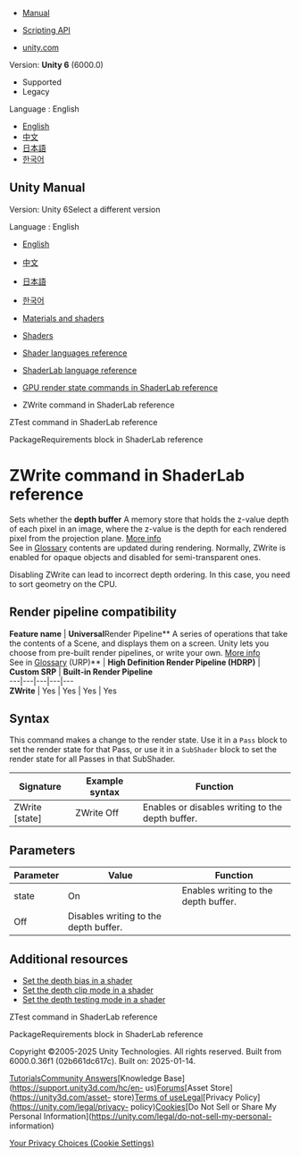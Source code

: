 [](https://docs.unity3d.com)

  * [Manual](../Manual/index.html)
  * [Scripting API](../ScriptReference/index.html)

  * [unity.com](https://unity.com/)

Version: **Unity 6** (6000.0)

  * Supported
  * Legacy

Language : English

  * [English](/Manual/SL-ZWrite.html)
  * [中文](/cn/current/Manual/SL-ZWrite.html)
  * [日本語](/ja/current/Manual/SL-ZWrite.html)
  * [한국어](/kr/current/Manual/SL-ZWrite.html)

[](https://docs.unity3d.com)

## Unity Manual

Version: Unity 6Select a different version

Language : English

  * [English](/Manual/SL-ZWrite.html)
  * [中文](/cn/current/Manual/SL-ZWrite.html)
  * [日本語](/ja/current/Manual/SL-ZWrite.html)
  * [한국어](/kr/current/Manual/SL-ZWrite.html)

  * [Materials and shaders](materials-and-shaders.html)
  * [Shaders](Shaders.html)
  * [Shader languages reference](shaders-reference.html)
  * [ShaderLab language reference](SL-Reference.html)
  * [GPU render state commands in ShaderLab reference](SL-Commands.html)
  * ZWrite command in ShaderLab reference

[](SL-ZTest.html)

ZTest command in ShaderLab reference

[](SL-PackageRequirements.html)

PackageRequirements block in ShaderLab reference

# ZWrite command in ShaderLab reference

Sets whether the **depth buffer** A memory store that holds the z-value depth
of each pixel in an image, where the z-value is the depth for each rendered
pixel from the projection plane. [More info](class-RenderTexture.html)  
See in [Glossary](Glossary.html#depthbuffer) contents are updated during
rendering. Normally, ZWrite is enabled for opaque objects and disabled for
semi-transparent ones.

Disabling ZWrite can lead to incorrect depth ordering. In this case, you need
to sort geometry on the CPU.

## Render pipeline compatibility

**Feature name** | **Universal**Render Pipeline** A series of operations that take the contents of a Scene, and displays them on a screen. Unity lets you choose from pre-built render pipelines, or write your own. [More info](render-pipelines.html)  
See in [Glossary](Glossary.html#Renderpipeline) (URP)** | **High Definition Render Pipeline (HDRP)** | **Custom SRP** | **Built-in Render Pipeline**  
---|---|---|---|---  
**ZWrite** | Yes | Yes | Yes | Yes  
  
## Syntax

This command makes a change to the render state. Use it in a `Pass` block to
set the render state for that Pass, or use it in a `SubShader` block to set
the render state for all Passes in that SubShader.

**Signature** | **Example syntax** | **Function**  
---|---|---  
ZWrite [state] | ZWrite Off | Enables or disables writing to the depth buffer.  
  
## Parameters

**Parameter** | **Value** | **Function**  
---|---|---  
state | On | Enables writing to the depth buffer.  
| Off | Disables writing to the depth buffer.  
  
## Additional resources

  * [Set the depth bias in a shader](writing-shader-set-depth-bias.html)
  * [Set the depth clip mode in a shader](writing-shader-set-zclip.html)
  * [Set the depth testing mode in a shader](writing-shader-set-ztest.html)

[](SL-ZTest.html)

ZTest command in ShaderLab reference

[](SL-PackageRequirements.html)

PackageRequirements block in ShaderLab reference

Copyright ©2005-2025 Unity Technologies. All rights reserved. Built from
6000.0.36f1 (02b661dc617c). Built on: 2025-01-14.

[Tutorials](https://learn.unity.com/)[Community
Answers](https://answers.unity3d.com)[Knowledge
Base](https://support.unity3d.com/hc/en-
us)[Forums](https://forum.unity3d.com)[Asset Store](https://unity3d.com/asset-
store)[Terms of
use](https://docs.unity3d.com/Manual/TermsOfUse.html)[Legal](https://unity.com/legal)[Privacy
Policy](https://unity.com/legal/privacy-
policy)[Cookies](https://unity.com/legal/cookie-policy)[Do Not Sell or Share
My Personal Information](https://unity.com/legal/do-not-sell-my-personal-
information)

[Your Privacy Choices (Cookie Settings)](javascript:void\(0\);)

